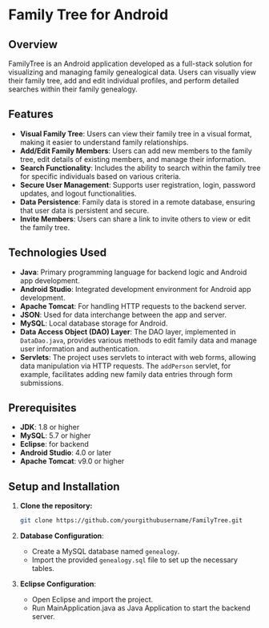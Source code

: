 # Family Tree for Android
 
## Overview
FamilyTree is an Android application developed as a full-stack solution for visualizing and managing family genealogical data. Users can visually view their family tree, add and edit individual profiles, and perform detailed searches within their family genealogy.

## Features
- **Visual Family Tree**: Users can view their family tree in a visual format, making it easier to understand family relationships.
- **Add/Edit Family Members**: Users can add new members to the family tree, edit details of existing members, and manage their information.
- **Search Functionality**: Includes the ability to search within the family tree for specific individuals based on various criteria.
- **Secure User Management**: Supports user registration, login, password updates, and logout functionalities.
- **Data Persistence**: Family data is stored in a remote database, ensuring that user data is persistent and secure.
- **Invite Members**: Users can share a link to invite others to view or edit the family tree.

## Technologies Used
- **Java**: Primary programming language for backend logic and Android app development.
- **Android Studio**: Integrated development environment for Android app development.
- **Apache Tomcat**: For handling HTTP requests to the backend server.
- **JSON**: Used for data interchange between the app and server.
- **MySQL**: Local database storage for Android.
- **Data Access Object (DAO) Layer**: The DAO layer, implemented in `DataDao.java`, provides various methods to edit family data and manage user information and authentication.
- **Servlets**: The project uses servlets to interact with web forms, allowing data manipulation via HTTP requests. The `addPerson` servlet, for example, facilitates adding new family data entries through form submissions.

## Prerequisites
- **JDK**: 1.8 or higher
- **MySQL**:  5.7 or higher
- **Eclipse**: for backend
- **Android Studio**: 4.0 or later
- **Apache Tomcat**: v9.0 or higher

## Setup and Installation
1. **Clone the repository:**
   ```bash
   git clone https://github.com/yourgithubusername/FamilyTree.git
2. **Database Configuration**:
   - Create a MySQL database named `genealogy`.
   - Import the provided `genealogy.sql` file to set up the necessary tables.

3. **Eclipse Configuration**:
   - Open Eclipse and import the project.
   - Run MainApplication.java as Java Application to start the backend server.
